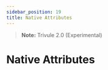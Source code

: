 ```yaml
---
sidebar_position: 19
title: Native Attributes
---
```

> **Note:** Trivule 2.0 (Experimental)

# Native Attributes